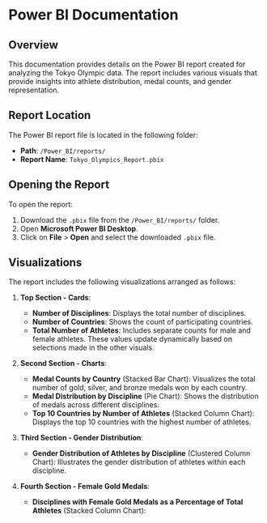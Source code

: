 # Power BI Documentation

## Overview

This documentation provides details on the Power BI report created for analyzing the Tokyo Olympic data. The report includes various visuals that provide insights into athlete distribution, medal counts, and gender representation.

## Report Location

The Power BI report file is located in the following folder:

- **Path**: `/Power_BI/reports/`
- **Report Name**: `Tokyo_Olympics_Report.pbix`

## Opening the Report

To open the report:
1. Download the `.pbix` file from the `/Power_BI/reports/` folder.
2. Open **Microsoft Power BI Desktop**.
3. Click on **File** > **Open** and select the downloaded `.pbix` file.

## Visualizations

The report includes the following visualizations arranged as follows:

1. **Top Section - Cards**:
   - **Number of Disciplines**: Displays the total number of disciplines.
   - **Number of Countries**: Shows the count of participating countries.
   - **Total Number of Athletes**: Includes separate counts for male and female athletes. These values update dynamically based on selections made in the other visuals.

2. **Second Section - Charts**:
   - **Medal Counts by Country** (Stacked Bar Chart): Visualizes the total number of gold, silver, and bronze medals won by each country.
   - **Medal Distribution by Discipline** (Pie Chart): Shows the distribution of medals across different disciplines.
   - **Top 10 Countries by Number of Athletes** (Stacked Column Chart): Displays the top 10 countries with the highest number of athletes.

3. **Third Section - Gender Distribution**:
   - **Gender Distribution of Athletes by Discipline** (Clustered Column Chart): Illustrates the gender distribution of athletes within each discipline.

4. **Fourth Section - Female Gold Medals**:
   - **Disciplines with Female Gold Medals as a Percentage of Total Athletes** (Stacked Column Chart):
